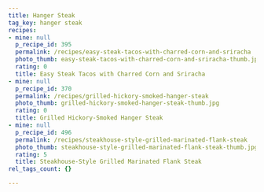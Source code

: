 ```yaml
---
title: Hanger Steak
tag_key: hanger steak
recipes:
- mine: null
  p_recipe_id: 395
  permalink: /recipes/easy-steak-tacos-with-charred-corn-and-sriracha
  photo_thumb: easy-steak-tacos-with-charred-corn-and-sriracha-thumb.jpg
  rating: 0
  title: Easy Steak Tacos with Charred Corn and Sriracha
- mine: null
  p_recipe_id: 370
  permalink: /recipes/grilled-hickory-smoked-hanger-steak
  photo_thumb: grilled-hickory-smoked-hanger-steak-thumb.jpg
  rating: 0
  title: Grilled Hickory-Smoked Hanger Steak
- mine: null
  p_recipe_id: 496
  permalink: /recipes/steakhouse-style-grilled-marinated-flank-steak
  photo_thumb: steakhouse-style-grilled-marinated-flank-steak-thumb.jpg
  rating: 5
  title: Steakhouse-Style Grilled Marinated Flank Steak
rel_tags_count: {}

---
```

